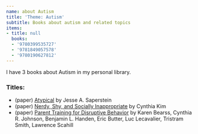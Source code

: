 ```yaml
---
name: about Autism
title: 'Theme: Autism'
subtitle: Books about autism and related topics
items:
- title: null
  books:
  - '9780399535727'
  - '9781849057578'
  - '9780190627812'
---
```

I have 3 books about Autism in my personal library.

### Titles:
- (paper) [Atypical](/books/info/9780399535727) by Jesse A. Saperstein
- (paper) [Nerdy, Shy, and Socially Inappropriate](/books/info/9781849057578) by Cynthia Kim
- (paper) [Parent Training for Disruptive Behavior](/books/info/9780190627812) by Karen Bearss, Cynthia R. Johnson, Benjamin L. Handen, Eric Butter, Luc Lecavalier, Tristram Smith, Lawrence Scahill
